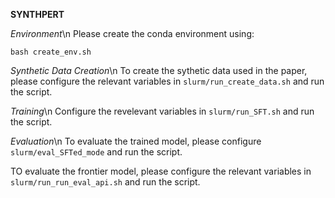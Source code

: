 **SYNTHPERT**

*Environment*\n
Please create the conda environment using:
```
bash create_env.sh
```

*Synthetic Data Creation*\n
To create the sythetic data used in the paper, please configure the relevant variables in `slurm/run_create_data.sh` and run the script.

*Training*\n
Configure the revelevant variables in  `slurm/run_SFT.sh` and run the script.

*Evaluation*\n
To evaluate the trained model, please configure `slurm/eval_SFTed_mode` and run the script.

TO evaluate the frontier model, please configure the relevant  variables in `slurm/run_run_eval_api.sh` and run the script.
